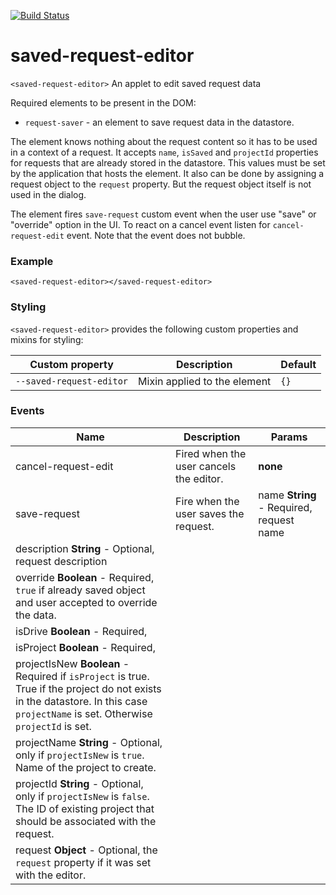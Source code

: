 [![Build Status](https://travis-ci.org/advanced-rest-client/saved-request-editor.svg?branch=stage)](https://travis-ci.org/advanced-rest-client/saved-request-editor)  

# saved-request-editor

`<saved-request-editor>` An applet to edit saved request data

Required elements to be present in the DOM:

-   `request-saver` - an element to save request data in the datastore.

The element knows nothing about the request content so it has to be used in a
context of a request. It accepts `name`, `isSaved` and `projectId` properties
for requests that are already stored in the datastore.
This values must be set by the application that hosts the element. It also can be
done by assigning a request object to the `request` property. But the request object
itself is not used in the dialog.

The element fires `save-request` custom event when the user use "save" or
"override" option in the UI. To react on a cancel event listen for
`cancel-request-edit` event. Note that the event does not bubble.

### Example
```
<saved-request-editor></saved-request-editor>
```

### Styling
`<saved-request-editor>` provides the following custom properties and mixins for styling:

Custom property | Description | Default
----------------|-------------|----------
`--saved-request-editor` | Mixin applied to the element | `{}`



### Events
| Name | Description | Params |
| --- | --- | --- |
| cancel-request-edit | Fired when the user cancels the editor. | __none__ |
| save-request | Fire when the user saves the request. | name **String** - Required, request name |
description **String** - Optional, request description |
override **Boolean** - Required, `true` if already saved object and user accepted to override the data. |
isDrive **Boolean** - Required, |
isProject **Boolean** - Required, |
projectIsNew **Boolean** - Required if `isProject` is true. True if the project do not exists in the datastore. In this case `projectName` is set. Otherwise `projectId` is set. |
projectName **String** - Optional, only if `projectIsNew` is `true`. Name of the project to create. |
projectId **String** - Optional, only if `projectIsNew` is `false`. The ID of existing project that should be associated with the request. |
request **Object** - Optional, the `request` property if it was set with the editor. |
